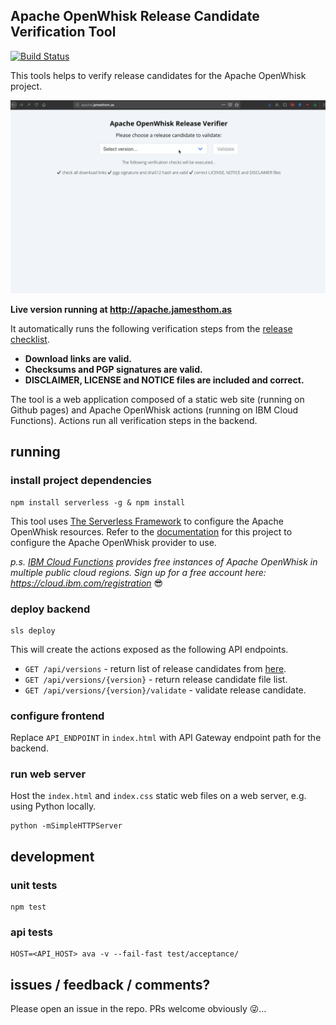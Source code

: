 ## Apache OpenWhisk Release Candidate Verification Tool

[![Build Status](https://travis-ci.org/jthomas/openwhisk-release-verification.svg?branch=master)](https://travis-ci.org/jthomas/openwhisk-release-verification)

This tools helps to verify release candidates for the Apache OpenWhisk project.

![Apache OpenWhisk Release Candidate Verification Tool](release-verification-tool.gif)

**Live version running at http://apache.jamesthom.as**

It automatically runs the following verification steps from the [release checklist](https://cwiki.apache.org/confluence/display/OPENWHISK/How+to+verify+the+release+checklist+and+vote+on+OpenWhisk+modules+under+Apache). 

- **Download links are valid.**
- **Checksums and PGP signatures are valid.**
- **DISCLAIMER, LICENSE and NOTICE files are included and correct.**

The tool is a web application composed of a static web site (running on Github pages) and Apache OpenWhisk actions (running on IBM Cloud Functions). Actions run all verification steps in the backend.

## running

### install project dependencies

```
npm install serverless -g & npm install 
```

This tool uses [The Serverless Framework](https://serverless.com/) to configure the Apache OpenWhisk resources. Refer to the [documentation](https://github.com/serverless/serverless-openwhisk) for this project to configure the Apache OpenWhisk provider to use. 

*p.s. [IBM Cloud Functions](https://cloud.ibm.com/openwhisk) provides free instances of Apache OpenWhisk in multiple public cloud regions. Sign up for a free account here: https://cloud.ibm.com/registration* 😎

### deploy backend

```
sls deploy
```

This will create the actions exposed as the following API endpoints.

- `GET /api/versions` - return list of release candidates from [here](https://dist.apache.org/repos/dist/dev/incubator/openwhisk/).
- `GET /api/versions/{version}` - return release candidate file list.
- `GET /api/versions/{version}/validate` - validate release candidate.

### configure frontend

Replace `API_ENDPOINT` in `index.html` with API Gateway endpoint path for the backend.

### run web server

Host the `index.html` and `index.css` static web files on a web server, e.g. using Python locally.

```
python -mSimpleHTTPServer
```

## development

### unit tests

```
npm test
```

### api tests

```
HOST=<API_HOST> ava -v --fail-fast test/acceptance/
```

## issues / feedback / comments?

Please open an issue in the repo. PRs welcome obviously 😜...
